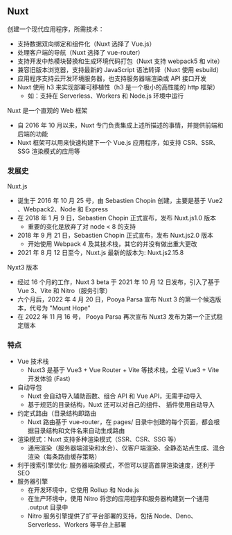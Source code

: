 ## Nuxt

创建一个现代应用程序，所需技术：

- 支持数据双向绑定和组件化（Nuxt 选择了 Vue.js）
- 处理客户端的导航（Nuxt 选择了 vue-router）
- 支持开发中热模块替换和生成环境代码打包（Nuxt 支持 webpack5 和 vite）
- 兼容旧版本浏览器，支持最新的 JavaScript 语法转译（Nuxt 使用 esbuild）
- 应用程序支持云开发环境服务器，也支持服务器端渲染或 API 接口开发
- Nuxt 使用 h3 来实现部署可移植性（h3 是一个极小的高性能的 http 框架）
  - 如：支持在 Serverless、Workers 和 Node.js 环境中运行


Nuxt 是一个直观的 Web 框架

- 自 2016 年 10 月以来，Nuxt 专门负责集成上述所描述的事情，并提供前端和后端的功能
- Nuxt 框架可以用来快速构建下一个 Vue.js 应用程序，如支持 CSR、SSR、SSG 渲染模式的应用等

### 发展史

Nuxt.js

- 诞生于 2016 年 10 月 25 号，由 Sebastien Chopin 创建，主要是基于 Vue2 、Webpack2、Node 和 Express
- 在 2018 年 1 月 9 日，Sebastien Chopin 正式宣布，发布 Nuxt.js1.0 版本
  - 重要的变化是放弃了对 node < 8 的支持
- 2018 年 9 月 21 日，Sebastien Chopin 正式宣布，发布 Nuxt.js2.0 版本
  - 开始使用 Webpack 4 及其技术栈，其它的并没有做出重大更改
- 2021 年 8 月 12 日至今，Nuxt.js 最新的版本为: Nuxt.js2.15.8

Nyxt3 版本

- 经过 16 个月的工作，Nuxt 3 beta 于 2021 年 10 月 12 日发布，引入了基于 Vue 3、Vite 和 Nitro（服务引擎）
- 六个月后，2022 年 4 月 20 日，Pooya Parsa 宣布 Nuxt 3 的第一个候选版本，代号为 "Mount Hope"
- 在 2022 年 11 月 16 号， Pooya Parsa 再次宣布 Nuxt3 发布为第一个正式稳定版本

### 特点

- Vue 技术栈
  - Nuxt3 是基于 Vue3 + Vue Router + Vite 等技术栈，全程 Vue3 + Vite 开发体验 (Fast)
- 自动导包
  - Nuxt 会自动导入辅助函数、组合 API 和 Vue API，无需手动导入
  - 基于规范的目录结构，Nuxt 还可以对自己的组件、 插件使用自动导入
- 约定式路由（目录结构即路由
  - Nuxt 路由基于 vue-router，在 pages/ 目录中创建的每个页面，都会根据目录结构和文件名来自动生成路由
- 渲染模式：Nuxt 支持多种渲染模式（SSR、CSR、SSG 等）
  - 通用渲染（服务器端渲染和水合）、仅客户端渲染、全静态站点生成、混合渲染（每条路由缓存策略）
- 利于搜索引擎优化: 服务器端染模式，不但可以提高首屏渲染速度，还利于 SEO
- 服务器引擎
  - 在开发环境中，它使用 Rollup 和 Node.js
  - 在生产环境中，使用 Nitro 将您的应用程序和服务器构建到一个通用 .output 目录中
  - Nitro 服务引擎提供了扩平台部署的支持，包括 Node、Deno、Serverless、Workers 等平台上部署

